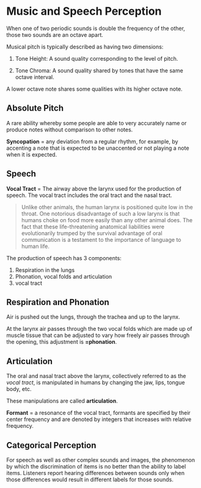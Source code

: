 # Music and Speech Perception

When one of two periodic sounds is double the frequency of the other, those two sounds are an octave apart.

Musical pitch is typically described as having two dimensions:

1. Tone Height: A sound quality corresponding to the level of pitch.

2. Tone Chroma: A sound quality shared by tones that have the same octave interval.

A lower octave note shares some qualities with its higher octave note.

## Absolute Pitch

A rare ability whereby some people are able to very accurately name or produce notes without comparison to other notes.

**Syncopation** = any deviation from a regular rhythm, for example, by accenting a note that is expected to be unaccented or not playing a note when it is expected.

## Speech

**Vocal Tract** = The airway above the larynx used for the production of speech. The vocal tract includes the oral tract and the nasal tract.

> Unlike other animals, the human larynx is positioned quite low in the throat. One notorious disadvantage of such a low larynx is that humans choke on food more easily than any other animal does. The fact that these life-threatening anatomical liabilities were evolutionarily trumped by the survival advantage of oral communication is a testament to the importance of language to human life.

The production of speech has 3 components:

1. Respiration in the lungs
2. Phonation, vocal folds and articulation
3. vocal tract

## Respiration and Phonation

Air is pushed out the lungs, through the trachea and up to the larynx.

At the larynx air passes through the two vocal folds which are made up of muscle tissue that can be adjusted to vary how freely air passes through the opening, this adjustment is **=phonation**.

## Articulation

The oral and nasal tract above the larynx, collectively referred to as the *vocal tract*, is manipulated in humans by changing the jaw, lips, tongue body, etc.

These manipulations are called **articulation**.

**Formant** = a resonance of the vocal tract, formants are specified by their center frequency and are denoted by integers that increases with relative frequency.

## Categorical Perception

For speech as well as other complex sounds and images, the phenomenon by which the discrimination of items is no better than the ability to label items. Listeners report hearing differences between sounds only when those differences would result in different labels for those sounds.
